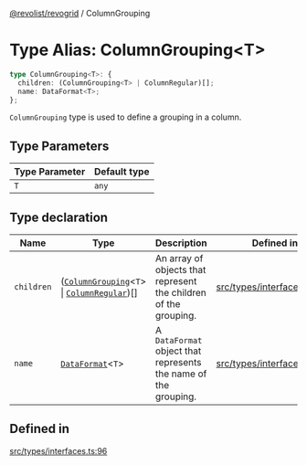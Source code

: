 [@revolist/revogrid](README.md) / ColumnGrouping

# Type Alias: ColumnGrouping\<T\>

```ts
type ColumnGrouping<T>: {
  children: (ColumnGrouping<T> | ColumnRegular)[];
  name: DataFormat<T>;
};
```

`ColumnGrouping` type is used to define a grouping in a column.

## Type Parameters

| Type Parameter | Default type |
| ------ | ------ |
| `T` | `any` |

## Type declaration

| Name | Type | Description | Defined in |
| ------ | ------ | ------ | ------ |
| `children` | ([`ColumnGrouping`](TypeAlias.ColumnGrouping.md)\<`T`\> \| [`ColumnRegular`](Interface.ColumnRegular.md))[] | An array of objects that represent the children of the grouping. | [src/types/interfaces.ts:100](https://github.com/revolist/revogrid/blob/2f07f30b37da771d7d712c0b9b9b90928758921a/src/types/interfaces.ts#L100) |
| `name` | [`DataFormat`](TypeAlias.DataFormat.md)\<`T`\> | A `DataFormat` object that represents the name of the grouping. | [src/types/interfaces.ts:104](https://github.com/revolist/revogrid/blob/2f07f30b37da771d7d712c0b9b9b90928758921a/src/types/interfaces.ts#L104) |

## Defined in

[src/types/interfaces.ts:96](https://github.com/revolist/revogrid/blob/2f07f30b37da771d7d712c0b9b9b90928758921a/src/types/interfaces.ts#L96)
